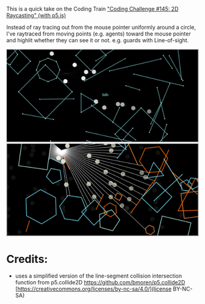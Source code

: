This is a quick take on the Coding Train ["Coding Challenge #145: 2D Raycasting" (with p5.js)](https://www.youtube.com/watch?v=TOEi6T2mtHo)

Instead of ray tracing out from the mouse pointer uniformly around a circle, I've raytraced from moving points (e.g. agents) toward the mouse pointer and highlit whether they can see it or not. e.g. guards with Line-of-sight.

![Screenshot of raycasting](screenshot-raycasting-agents.png?raw=true)
![Screenshot of raycasting](screenshot-raycasting-agents-2.png?raw=true)

# Credits:

- uses a simplified version of the line-segment collision intersection function from p5.collide2D https://github.com/bmoren/p5.collide2D [https://creativecommons.org/licenses/by-nc-sa/4.0/](license BY-NC-SA)
